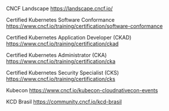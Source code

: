 CNCF Landscape
https://landscape.cncf.io/

Certified Kubernetes Software Conformance
https://www.cncf.io/training/certification/software-conformance

Certified Kubernetes Application Developer (CKAD)
https://www.cncf.io/training/certification/ckad

Certified Kubernetes Administrator (CKA)
https://www.cncf.io/training/certification/cka

Certified Kubernetes Security Specialist (CKS)
https://www.cncf.io/training/certification/cks

Kubecon
https://www.cncf.io/kubecon-cloudnativecon-events

KCD Brasil
https://community.cncf.io/kcd-brasil
